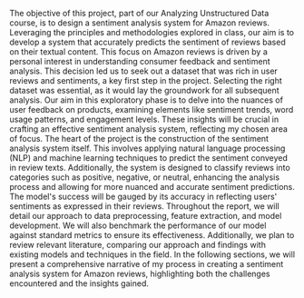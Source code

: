 The objective of this project, part of our Analyzing Unstructured Data course, is to design a sentiment analysis system for Amazon reviews. Leveraging the principles and methodologies explored in class, our aim is to develop a system that accurately predicts the sentiment of reviews based on their textual content. This focus on Amazon reviews is driven by a personal interest in understanding consumer feedback and sentiment analysis. This decision led us to seek out a dataset that was rich in user reviews and sentiments, a key first step in the project. Selecting the right dataset was essential, as it would lay the groundwork for all subsequent analysis. Our aim in this exploratory phase is to delve into the nuances of user feedback on products, examining elements like sentiment trends, word usage patterns, and engagement levels. These insights will be crucial in crafting an effective sentiment analysis system, reflecting my chosen area of focus.
The heart of the project is the construction of the sentiment analysis system itself. This involves applying natural language processing (NLP) and machine learning techniques to predict the sentiment conveyed in review texts. Additionally, the system is designed to classify reviews into categories such as positive, negative, or neutral, enhancing the analysis process and allowing for more nuanced and accurate sentiment predictions. The model's success will be gauged by its accuracy in reflecting users' sentiments as expressed in their reviews.
Throughout the report, we will detail our approach to data preprocessing, feature extraction, and model development. We will also benchmark the performance of our model against standard metrics to ensure its
effectiveness. Additionally, we plan to review relevant literature, comparing our approach and findings with existing models and techniques in the field.
In the following sections, we will present a comprehensive narrative of my process in creating a sentiment analysis system for Amazon reviews, highlighting both the challenges encountered and the insights gained.
